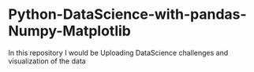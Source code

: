 # Python-DataScience-with-pandas-Numpy-Matplotlib
In this repository I would be Uploading DataScience challenges and visualization of the data
